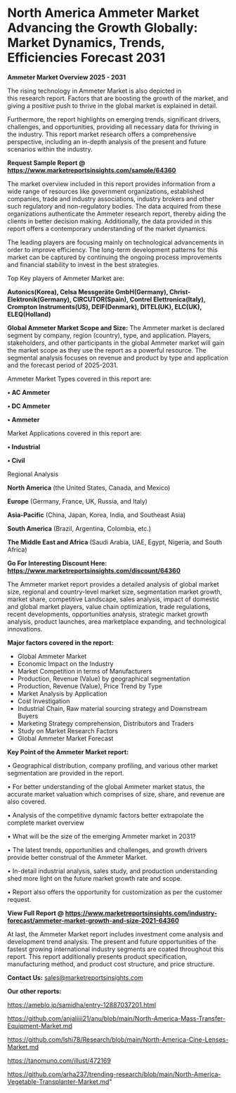 # North America Ammeter Market Advancing the Growth Globally: Market Dynamics, Trends, Efficiencies Forecast 2031

<Strong> Ammeter Market Overview 2025 - 2031</strong>

The rising technology in Ammeter Market is also depicted in this research report. Factors that are boosting the growth of the market, and giving a positive push to thrive in the global market is explained in detail.

Furthermore, the report highlights on emerging trends, significant drivers, challenges, and opportunities, providing all necessary data for thriving in the industry. This report market research offers a comprehensive perspective, including an in-depth analysis of the present and future scenarios within the industry.

<strong>Request Sample Report @ <a href=https://www.marketreportsinsights.com/sample/64360>https://www.marketreportsinsights.com/sample/64360</a></strong>

The market overview included in this report provides information from a wide range of resources like government organizations, established companies, trade and industry associations, industry brokers and other such regulatory and non-regulatory bodies. The data acquired from these organizations authenticate the Ammeter research report, thereby aiding the clients in better decision making. Additionally, the data provided in this report offers a contemporary understanding of the market dynamics.

The leading players are focusing mainly on technological advancements in order to improve efficiency. The long-term development patterns for this market can be captured by continuing the ongoing process improvements and financial stability to invest in the best strategies.

Top Key players of Ammeter Market are:

<strong>Autonics(Korea), Celsa Messgeräte GmbH(Germany), Christ-Elektronik(Germany), CIRCUTOR(Spain), Contrel Elettronica(Italy), Crompton Instruments(US), DEIF(Denmark), DITEL(UK), ELC(UK), ELEQ(Holland)</strong>

<strong><b>Global Ammeter Market Scope and Size:</b></strong>
The Ammeter market is declared segment by company, region (country), type, and application. Players, stakeholders, and other participants in the global Ammeter market will gain the market scope as they use the report as a powerful resource. The segmental analysis focuses on revenue and product by type and application and the forecast period of 2025-2031.

Ammeter Market Types covered in this report are:

<strong>• AC Ammeter

• DC Ammeter

• Ammeter</strong>

Market Applications covered in this report are:

<strong>• Industrial

• Civil</strong> 

Regional Analysis

<strong>North America</strong> (the United States, Canada, and Mexico)

<strong>Europe</strong> (Germany, France, UK, Russia, and Italy)

<strong>Asia-Pacific</strong> (China, Japan, Korea, India, and Southeast Asia)

<strong>South America</strong> (Brazil, Argentina, Colombia, etc.)

<strong>The Middle East and Africa</strong> (Saudi Arabia, UAE, Egypt, Nigeria, and South Africa)

<strong>Go For Interesting Discount Here: <a href=https://www.marketreportsinsights.com/discount/64360>https://www.marketreportsinsights.com/discount/64360</a></strong>

The Ammeter market report provides a detailed analysis of global market size, regional and country-level market size, segmentation market growth, market share, competitive Landscape, sales analysis, impact of domestic and global market players, value chain optimization, trade regulations, recent developments, opportunities analysis, strategic market growth analysis, product launches, area marketplace expanding, and technological innovations.

<strong><b>Major factors covered in the report:</b></strong>
<ul>
  <li>Global Ammeter Market </li>
  <li>Economic Impact on the Industry</li>
  <li>Market Competition in terms of Manufacturers</li>
  <li>Production, Revenue (Value) by geographical segmentation</li>
  <li>Production, Revenue (Value), Price Trend by Type</li>
  <li>Market Analysis by Application</li>
  <li>Cost Investigation</li>
  <li>Industrial Chain, Raw material sourcing strategy and Downstream Buyers</li>
  <li>Marketing Strategy comprehension, Distributors and Traders</li>
  <li>Study on Market Research Factors</li>
  <li>Global Ammeter Market Forecast</li>
</ul>

<strong><b>Key Point of the Ammeter Market report:</b></strong>

• Geographical distribution, company profiling, and various other market segmentation are provided in the report.

• For better understanding of the global Ammeter market status, the accurate market valuation which comprises of size, share, and revenue are also covered.

• Analysis of the competitive dynamic factors better extrapolate the complete market overview

• What will be the size of the emerging Ammeter market in 2031?

• The latest trends, opportunities and challenges, and growth drivers provide better construal of the Ammeter Market.

• In-detail industrial analysis, sales study, and production understanding shed more light on the future market growth rate and scope.

• Report also offers the opportunity for customization as per the customer request.

<strong><b>View Full Report @ <a href=https://www.marketreportsinsights.com/industry-forecast/ammeter-market-growth-and-size-2021-64360>https://www.marketreportsinsights.com/industry-forecast/ammeter-market-growth-and-size-2021-64360</a></b></strong>


At last, the Ammeter Market report includes investment come analysis and development trend analysis. The present and future opportunities of the fastest growing international industry segments are coated throughout this report. This report additionally presents product specification, manufacturing method, and product cost structure, and price structure.

<strong>Contact Us:</strong>
sales@marketreportsinsights.com

<strong>Our other reports:</strong>

<a href=https://ameblo.jp/samidha/entry-12887037201.html>https://ameblo.jp/samidha/entry-12887037201.html</a>

<a href=https://github.com/anjaliiii21/anu/blob/main/North-America-Mass-Transfer-Equipment-Market.md>https://github.com/anjaliiii21/anu/blob/main/North-America-Mass-Transfer-Equipment-Market.md</a>

<a href=https://github.com/Ishi78/Research/blob/main/North-America-Cine-Lenses-Market.md>https://github.com/Ishi78/Research/blob/main/North-America-Cine-Lenses-Market.md</a>

<a href=https://tanomuno.com/illust/472169>https://tanomuno.com/illust/472169</a>

<a href=https://github.com/arha237/trending-research/blob/main/North-America-Vegetable-Transplanter-Market.md>https://github.com/arha237/trending-research/blob/main/North-America-Vegetable-Transplanter-Market.md</a>"
